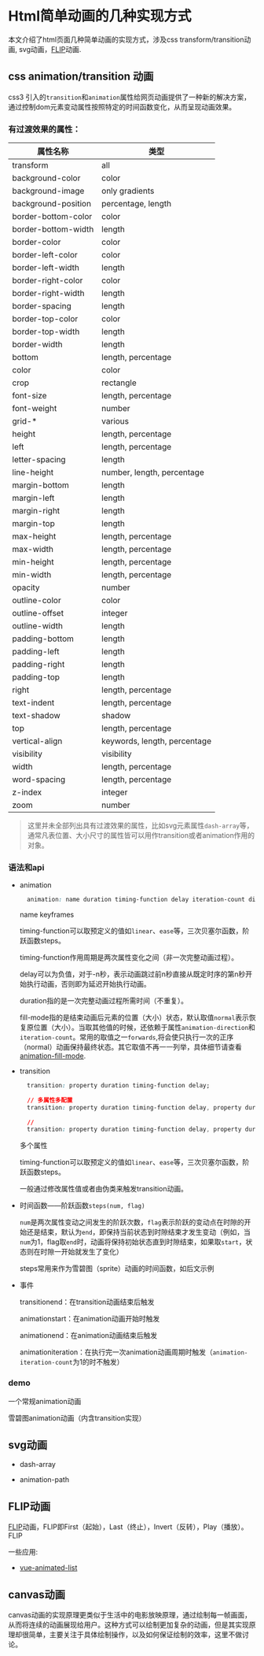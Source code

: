 # Html简单动画的几种实现方式

本文介绍了html页面几种简单动画的实现方式，涉及css transform/transition动画, svg动画，[FLIP](https://aerotwist.com/blog/flip-your-animations/)动画.

## css animation/transition 动画

css3 引入的`transition`和`animation`属性给网页动画提供了一种新的解决方案，通过控制dom元素变动属性按照特定的时间函数变化，从而呈现动画效果。

### 有过渡效果的属性：

| 属性名称 | 类型 |
| -------- | ---- |
| transform | all |
| background-color | color |
| background-image | only gradients |
| background-position | percentage, length |
| border-bottom-color | color |
| border-bottom-width | length |
| border-color | color |
| border-left-color | color |
| border-left-width | length |
| border-right-color | color |
| border-right-width | length |
| border-spacing | length |
| border-top-color | color |
| border-top-width | length |
| border-width | length |
| bottom | length, percentage |
| color | color |
| crop | rectangle |
| font-size | length, percentage |
| font-weight | number |
| grid-* | various |
| height | length, percentage |
| left | length, percentage |
| letter-spacing | length |
| line-height | number, length, percentage |
| margin-bottom | length |
| margin-left | length |
| margin-right | length |
| margin-top | length |
| max-height | length, percentage |
| max-width | length, percentage |
| min-height | length, percentage |
| min-width | length, percentage |
| opacity | number |
| outline-color | color |
| outline-offset | integer |
| outline-width | length |
| padding-bottom | length |
| padding-left | length |
| padding-right | length |
| padding-top | length |
| right | length, percentage |
| text-indent | length, percentage |
| text-shadow | shadow |
| top | length, percentage |
| vertical-align | keywords, length, percentage |
| visibility | visibility |
| width | length, percentage |
| word-spacing | length, percentage |
| z-index | integer |
| zoom | number |

> 这里并未全部列出具有过渡效果的属性，比如svg元素属性`dash-array`等，通常凡表位置、大小尺寸的属性皆可以用作transition或者animation作用的对象。

### 语法和api

- animation 

  ``` css
    animation: name duration timing-function delay iteration-count direction fill-mode;
  ```
  name keyframes

  timing-function可以取预定义的值如`linear`、`ease`等，三次贝塞尔函数，阶跃函数steps。
  
  timing-function作用周期是两次属性变化之间（非一次完整动画过程）。
  
  delay可以为负值，对于-n秒，表示动画跳过前n秒直接从既定时序的第n秒开始执行动画，否则即为延迟开始执行动画。
  
  duration指的是一次完整动画过程所需时间（不重复）。
  
  fill-mode指的是结束动画后元素的位置（大小）状态，默认取值`normal`表示恢复原位置（大小）。当取其他值的时候，还依赖于属性`animation-direction`和`iteration-count`。常用的取值之一`forwards`,将会使只执行一次的正序（normal）动画保持最终状态。其它取值不再一一列举，具体细节请查看[animation-fill-mode](https://developer.mozilla.org/zh-CN/docs/Web/CSS/animation-fill-mode).

- transition

  ``` css
    transition: property duration timing-function delay;
    
    // 多属性多配置
    transition: property duration timing-function delay, property duration timing-function delay;
    
    // 
    transition: property duration timing-function delay, property duration timing-function delay;
  ```
  多个属性

  timing-function可以取预定义的值如`linear`、`ease`等，三次贝塞尔函数，阶跃函数steps。
  
  一般通过修改属性值或者由伪类来触发transition动画。

- 时间函数——阶跃函数`steps(num, flag)`
  
  `num`是两次属性变动之间发生的阶跃次数，`flag`表示阶跃的变动点在时隙的开始还是结束，默认为`end`，即保持当前状态到时隙结束才发生变动（例如，当`num`为1，flag取`end`时，动画将保持初始状态直到时隙结束，如果取`start`，状态则在时隙一开始就发生了变化）
  
  steps常用来作为雪碧图（sprite）动画的时间函数，如后文示例

- 事件
  
  transitionend：在transition动画结束后触发

  animationstart：在animation动画开始时触发

  animationend：在animation动画结束后触发

  animationiteration：在执行完一次animation动画周期时触发（`animation-iteration-count`为1的时不触发）
  
### demo
  
  一个常规animation动画
  [](codepen://arnan125/WGgRvz?height=500)

  雪碧图animation动画（内含transition实现）
  [](codepen://arnan125/dpqNLR)


## svg动画

- dash-array

- animation-path

[](codepen://arnan125/RGqYRV?height=600)

## FLIP动画

[FLIP](https://aerotwist.com/blog/flip-your-animations/)动画，FLIP即First（起始），Last（终止），Invert（反转），Play（播放）。
FLIP


一些应用:

[](codepen://arnan125/bwxgyO?height=600)

- [vue-animated-list](https://github.com/vuejs/vue-animated-list)

## canvas动画

canvas动画的实现原理更类似于生活中的电影放映原理，通过绘制每一帧画面，从而将连续的动画展现给用户。这种方式可以绘制更加复杂的动画，但是其实现原理却很简单，主要关注于具体绘制操作，以及如何保证绘制的效率，这里不做讨论。